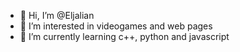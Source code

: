 - 👋 Hi, I’m @Eljalian
- 👀 I’m interested in videogames and web pages
- 🌱 I’m currently learning c++, python and javascript

<!---
Eljalian/Eljalian is a ✨ special ✨ repository because its `README.md` (this file) appears on your GitHub profile.
You can click the Preview link to take a look at your changes.
--->
